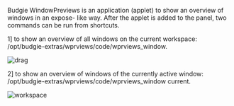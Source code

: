 Budgie WindowPreviews is an application (applet) to show an overview of windows in an expose- like way. After the applet is added to the panel, two commands can be run from shortcuts. 

1] to show an overview of all windows on the current workspace: /opt/budgie-extras/wprviews/code/wprviews_window. 

![drag](https://github.com/UbuntuBudgie/budgie-extras/blob/master/budgie-WPreviews/all.png)

2] to show an overview of windows of the currently active window: /opt/budgie-extras/wprviews/code/wprviews_window current.

![workspace](https://github.com/UbuntuBudgie/budgie-extras/blob/master/budgie-WPreviews/current.png)



